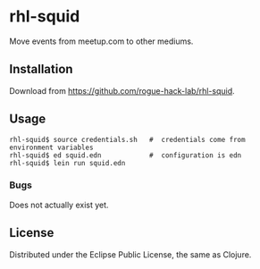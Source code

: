# rhl-squid

Move events from meetup.com to other mediums.

## Installation

Download from https://github.com/rogue-hack-lab/rhl-squid.

## Usage

    rhl-squid$ source credentials.sh   #  credentials come from environment variables
    rhl-squid$ ed squid.edn            #  configuration is edn
    rhl-squid$ lein run squid.edn

### Bugs

Does not actually exist yet.

## License

Distributed under the Eclipse Public License, the same as Clojure.
